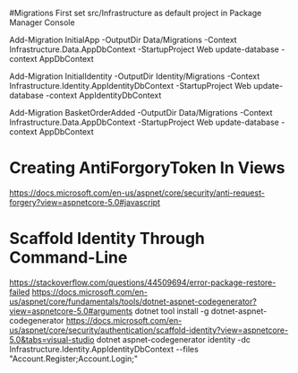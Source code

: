 #Migrations
First set src/Infrastructure as default project in Package Manager Console

Add-Migration InitialApp -OutputDir Data/Migrations -Context Infrastructure.Data.AppDbContext -StartupProject Web
update-database -context AppDbContext


Add-Migration InitialIdentity -OutputDir Identity/Migrations -Context Infrastructure.Identity.AppIdentityDbContext -StartupProject Web
update-database -context AppIdentityDbContext


Add-Migration BasketOrderAdded -OutputDir Data/Migrations -Context Infrastructure.Data.AppDbContext -StartupProject Web
update-database -context AppDbContext


# Creating AntiForgoryToken In Views
https://docs.microsoft.com/en-us/aspnet/core/security/anti-request-forgery?view=aspnetcore-5.0#javascript

# Scaffold Identity Through Command-Line
https://stackoverflow.com/questions/44509694/error-package-restore-failed
https://docs.microsoft.com/en-us/aspnet/core/fundamentals/tools/dotnet-aspnet-codegenerator?view=aspnetcore-5.0#arguments
dotnet tool install -g dotnet-aspnet-codegenerator
https://docs.microsoft.com/en-us/aspnet/core/security/authentication/scaffold-identity?view=aspnetcore-5.0&tabs=visual-studio
dotnet aspnet-codegenerator identity -dc Infrastructure.Identity.AppIdentityDbContext --files "Account.Register;Account.Login;"